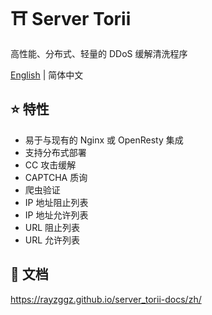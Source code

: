 # ⛩️ Server Torii

高性能、分布式、轻量的 DDoS 缓解清洗程序

[English](README.md) | 简体中文

## ⭐ 特性

* 易于与现有的 Nginx 或 OpenResty 集成
* 支持分布式部署
* CC 攻击缓解
* CAPTCHA 质询
* 爬虫验证
* IP 地址阻止列表 
* IP 地址允许列表
* URL 阻止列表 
* URL 允许列表

## 🔧 文档

https://rayzggz.github.io/server_torii-docs/zh/
